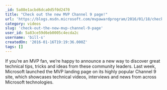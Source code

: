 ```yaml
---
_id: 5a88e1acbd6dca0d5f0d2470
title: "Check out the new MVP Channel 9 page!"
url: 'https://blogs.msdn.microsoft.com/mvpawardprogram/2016/01/18/check-out-the-new-mvp-channel-9-page/'
category: videos
slug: 'check-out-the-new-mvp-channel-9-page'
user_id: 5a83ce59d6eb0005c4ecda2c
username: 'bill-s'
createdOn: '2016-01-16T19:19:36.000Z'
tags: []
---
```


If you’re an MVP fan, we’re happy to announce a new way to discover great technical tips, tricks and ideas from these community leaders. Last week, Microsoft launched the MVP landing page on its highly popular Channel 9 site, which showcases technical videos, interviews and news from across Microsoft technologies.
